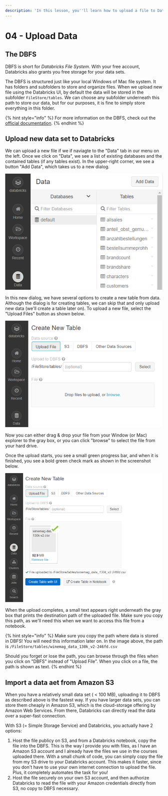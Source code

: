 ```yaml
---
description: 'In this lesson, you''ll learn how to upload a file to Databricks DBFS.'
---
```


# 04 - Upload Data

## The DBFS

DBFS is short for _Databricks File System_. With your free account, Databricks also grants you free storage for your data sets.

The DBFS is structured just like your local Windows of Mac file system. It has folders and subfolders to store and organize files. When we upload new file using the Databricks UI, by default the data will be stored in the subfolder `FileStore/tables`. We can choose any subfolder underneath this path to store our data, but for our purposes, it is fine to simply store everything in this folder.

{% hint style="info" %}
For more information on the DBFS, check out the [official documentation](https://docs.databricks.com/user-guide/dbfs-databricks-file-system.html#dbfs).
{% endhint %}

## Upload new data set to Databricks

We can upload a new file if we if naviagte to the "Data" tab in our menu on the left. Once we click on "Data", we see a list of existing databases and the contained tables \(if any tables exist\). In the upper-right corner, we see a button "Add Data", which takes us to a new dialog.

![List of databases and contained tables.](../../.gitbook/assets/add_data.png)

In this new dialog, we have several options to create a new table from data. Although the dialog is for creating tables, we can skip that and only upload new data \(we'll create a table later on\). To upload a new file, select the "Upload Files"  button as shown below.

![Several options to add new data.](../../.gitbook/assets/create_new_table.png)

Now you can either drag & drop your file from your Window \(or Mac\) explorer to the gray box, or you can click "browse" to select the file from your hard drive.

Once the upload starts, you see a small green progress bar, and when it is finished, you see a bold green check mark as shown in the screenshot below.

![The green checkmark indicates successful upload of the file.](../../.gitbook/assets/upload_data.png)

When the upload completes, a small text appears right underneath the gray box that prints the destination path of the uploaded file. Make sure you copy this path, as we'll need this when we want to access this file from a notebook.

{% hint style="info" %}
Make sure you copy the path where data is stored in DBFS! You will need this information later on. In the image above, the path is `/FileStore/tables/winemag_data_130k_v2-246fd.csv`

Should you forget or lose the path, you can browse through the files when you click on "DBFS" instead of "Upload File". When you click on a file, the path is shown as text.
{% endhint %}

## Import a data aet from Amazon S3

When you have a relatively small data set \( &lt; 100 MB\), uploading it to DBFS as described above is the fastest way. If you have larger data sets, you can store them cheaply in Amazon S3, which is the cloud-storage offering by Amazon Web Services. From there, Databricks can directly read the data over a super-fast connection.

With S3 \(= Simple Storage Service\) and Databricks, you actually have 2 options:

1. Host the file publicy on S3, and from a Databricks notebook, copy the file into the DBFS. This is the way I provide you with files, as I have an Amazon S3 account and I already have the files we use in the courses uploaded there. With a small chunk of code, you can simply copy the file from my S3 drive to your Databricks account. This makes it faster, since you don't have to use your own internet connection to upload the file. Plus, it completely automates the task for you!
2. Host the file securely on your own S3 account, and then authorize Databricks to read the file with your  Amazon credentials directly from S3, no copy to DBFS necessary.

